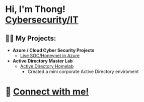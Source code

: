 <h1>Hi, I'm Thong! <br/><a href="https://www.linkedin.com/in/Thuynh808/">Cybersecurity/IT</a></h1>

<h2>👨‍💻 My Projects:</h2>

- <b>Azure / Cloud Cyber Security Projects</b>
  - [Live SOC/Honeynet in Azure](https://github.com/Thuynh808/Cloud-SOC)
- <b>Active Directory Master Lab</b>
  - [Active Directory Homelab](https://github.com/Thuynh808/Active-Directory-Homelab)
    - Created a mini corporate Active Directory enviroment

<h1> 🤳 <a href="https://www.linkedin.com/in/Thuynh808/">Connect with me!</a>

